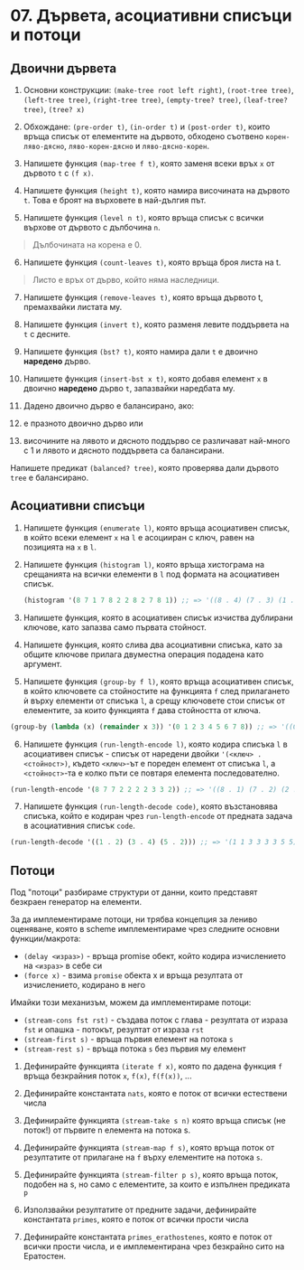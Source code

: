# 07. Дървета, асоциативни списъци и потоци


## Двоични дървета

1. Основни конструкции: `(make-tree root left right)`, `(root-tree tree)`, `(left-tree tree)`,
   `(right-tree tree)`, `(empty-tree? tree)`, `(leaf-tree? tree)`, `(tree? x)`

2. Обхождане: `(pre-order t)`, `(in-order t)` и `(post-order t)`, които връща списък от елементите на дървото, обходено съотвено `корен-ляво-дясно`, `ляво-корен-дясно` и `ляво-дясно-корен`.

3. Напишете функция `(map-tree f t)`, която заменя всеки връх `x` от дървото `t` с `(f x)`.

4. Напишете функция `(height t)`, която намира височината на дървото `t`. Това е броят на върховете в най-дългия път.

5. Напишете функция `(level n t)`, която връща списък с всички върхове от дървото с дълбочина `n`.
> Дълбочината на корена е 0.

6. Напишете функция `(count-leaves t)`, която връща броя листа на t.
> Листо е връх от дърво, който няма наследници.

7. Напишете функция `(remove-leaves t)`, която връща дървото t, премахвайки листата му.

8. Напишете функция `(invert t)`, която разменя левите поддървета на `t` с десните.

9. Напишете функция `(bst? t)`, която намира дали `t` е двоично **наредено** дърво.

10. Напишете функция `(insert-bst x t)`, която добавя елемент `x` в двоично **наредено** дърво `t`, запазвайки наредбата му.

11. Дадено двоично дърво е балансирано, ако:
   1. е празното двоично дърво или
   2. височините на лявото и дясното поддърво се различават най-много с 1 и лявото и дясното поддървета са балансирани.

   Напишете предикат `(balanced? tree)`, която проверява дали дървото `tree` е балансирано.


## Асоциативни списъци

1. Напишете функция `(enumerate l)`, която връща асоциативен списък, в който всеки елемент `x` на `l` е асоцииран с ключ, равен на позицията на `x` в `l`.

2. Напишете функция `(histogram l)`, която
   връща хистограма на срещанията на всички елементи в `l` под формата на асоциативен списък.

   ```scheme
   (histogram '(8 7 1 7 8 2 2 8 2 7 8 1)) ;; => '((8 . 4) (7 . 3) (1 . 2) (2 . 3))
   ```

3. Напишете функция, която в асоциативен списък изчиства дублирани ключове, като запазва само първата стойност.

4. Напишете функция, която слива два асоциативни списъка, като за общите ключове прилага двуместна операция подадена като аргумент.

5. Напишете функция `(group-by f l)`, която връща асоциативен списък, в който ключовете са стойностите на функцията `f` след прилагането ѝ върху елементи от списъка `l`, а срещу ключовете стои списък от елементите, за които функцията `f` дава стойността от ключа.

```scheme
(group-by (lambda (x) (remainder x 3)) '(0 1 2 3 4 5 6 7 8)) ;; => '((0 0 3 6) (1 1 4 7) (2 2 5 8))
```

6. Напишете функция `(run-length-encode l)`, която кодира списъка `l` в асоциативен списък - списък от наредени двойки `'(<ключ> . <стойност>)`, където `<ключ>`-ът e пореден елемент от списъка `l`, а `<стойност>`-та е колко пъти се повтаря елемента последователно.

```scheme
(run-length-encode '(8 7 7 2 2 2 2 3 3 2)) ;; => '((8 . 1) (7 . 2) (2 . 4) (3 . 2) (2 . 1))
```

7.  Напишете функция `(run-length-decode code)`, която възстановява списъка, който е кодиран чрез `run-length-encode` от предната задача в асоциативния списък `code`.

```scheme
(run-length-decode '((1 . 2) (3 . 4) (5 . 2))) ;; => '(1 1 3 3 3 3 5 5)
```


## Потоци

Под "потоци" разбираме структури от данни, които представят безкраен генератор на елементи.

За да имплементираме потоци, ни трябва концепция за лениво оценяване, която в scheme имплементираме чрез следните основни функции/макрота:

- `(delay <израз>)` - връща promise обект, който кодира изчислението на `<израз>` в себе си
- `(force x)` - взима `promise` обекта x и връща резултата от изчислението, кодирано в него

Имайки този механизъм, можем да имплементираме потоци:

- `(stream-cons fst rst)` - създава поток с глава - резултата от израза `fst` и опашка - потокът, резултат от израза `rst`
- `(stream-first s)` - връща първия елемент на потока `s`
- `(stream-rest s)` - връща потока `s` без първия му елемент

1. Дефинирайте функцията `(iterate f x)`, която по дадена функция `f` връща безкрайния поток `x`, `f(x)`, `f(f(x))`, ...

2. Дефинирайте константата `nats`, която е поток от всички естествени числа

3. Дефинирайте функцията `(stream-take s n)` която връща списък (не поток!) от първите n елемента на потока s.

4. Дефинирайте функцията `(stream-map f s)`, която връща поток от резултатите от прилагане на `f` върху елементите на потока `s`.

5. Дефинирайте функцията `(stream-filter p s)`, която връща поток, подобен на s, но само с елементите, за които е изпълнен предиката `p`

6. Използвайки резултатите от предните задачи, дефинирайте константата `primes`, която е поток от всички прости числа

7. Дефинирайте константата `primes_erathostenes`, която е поток от всички прости числа, и е имплементирана чрез безкрайно сито на Ератостен.
